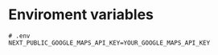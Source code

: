 # Enviroment variables
```dotenv
# .env
NEXT_PUBLIC_GOOGLE_MAPS_API_KEY=YOUR_GOOGLE_MAPS_API_KEY
```